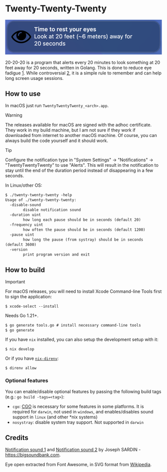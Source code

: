 # Twenty-Twenty-Twenty

![Twenty-Twenty-Twenty screenshot](./assets/screenshot.png "Screenshot")

20-20-20 is a program that alerts every 20 minutes to look something at 20 feet
away for 20 seconds, written in Golang. This is done to reduce eye fadigue [1].
While controversial [2], it is a simple rule to remember and can help long
screen usage sessions.

## How to use

In macOS just run `TwentyTwentyTwenty_<arch>.app`.

> [!WARNING]
> The releases available for macOS are signed with the adhoc certificate. They
> work in my build machine, but I am not sure if they work if downloaded from
> internet to another macOS machine. Of course, you can always build the code
> yourself and it should work.

> [!TIP]
> Configure the notification type in "System Settings" -> "Notifications" ->
> "TwentyTwentyTwenty" to use "Alerts". This will result in the notification to
> stay until the end of the duration period instead of disappearing in a few
> seconds.

In Linux/other OS:

```console
$ ./twenty-twenty-twenty -help
Usage of ./twenty-twenty-twenty:
  -disable-sound
        disable notification sound
  -duration uint
        how long each pause should be in seconds (default 20)
  -frequency uint
        how often the pause should be in seconds (default 1200)
  -pause uint
        how long the pause (from systray) should be in seconds (default 3600)
  -version
        print program version and exit
```

## How to build

> [!IMPORTANT]
> For macOS releases, you will need to install Xcode Command-line Tools first
> to sign the application:
> ```console
> $ xcode-select --install
> ```

Needs Go 1.21+.

```console
$ go generate tools.go # install necessary command-line tools
$ go generate
```

If you have `nix` installed, you can also setup the development setup with it:

```console
$ nix develop
```

Or if you have [`nix-direnv`](https://github.com/nix-community/nix-direnv):

```console
$ direnv allow
```

### Optional features

You can enable/disable optional features by passing the following build tags
(e.g.: `go build -tags=<tag>`):

- `cgo`: [CGO](https://pkg.go.dev/cmd/cgo) is necessary for some features in
some platforms. It is required for `darwin`, not used in `windows`, and
enables/disables sound support in `linux` (and other *nix systems)
- `nosystray`: disable system tray support. Not supported in `darwin`

## Credits

[Notification sound 1](https://bigsoundbank.com/sound-1111-message-1.html) and
[Notification sound 2](https://bigsoundbank.com/sound-1112-message-2.html) by
Joseph SARDIN - https://bigsoundbank.com.

Eye open extracted from Font Awesome, in SVG format from
[Wikipedia](https://en.m.wikipedia.org/wiki/File:Eye_open_font_awesome.svg).

[1]: https://www.allaboutvision.com/conditions/refractive-errors/what-is-20-20-20-rule/
[2]: https://modernod.com/articles/2023-july-aug/myth-busting-the-202020-rule
